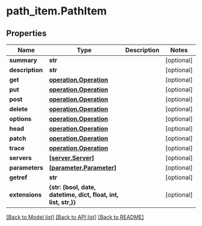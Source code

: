 # path_item.PathItem

## Properties
Name | Type | Description | Notes
------------ | ------------- | ------------- | -------------
**summary** | **str** |  | [optional] 
**description** | **str** |  | [optional] 
**get** | [**operation.Operation**](Operation.md) |  | [optional] 
**put** | [**operation.Operation**](Operation.md) |  | [optional] 
**post** | [**operation.Operation**](Operation.md) |  | [optional] 
**delete** | [**operation.Operation**](Operation.md) |  | [optional] 
**options** | [**operation.Operation**](Operation.md) |  | [optional] 
**head** | [**operation.Operation**](Operation.md) |  | [optional] 
**patch** | [**operation.Operation**](Operation.md) |  | [optional] 
**trace** | [**operation.Operation**](Operation.md) |  | [optional] 
**servers** | [**[server.Server]**](Server.md) |  | [optional] 
**parameters** | [**[parameter.Parameter]**](Parameter.md) |  | [optional] 
**getref** | **str** |  | [optional] 
**extensions** | **{str: (bool, date, datetime, dict, float, int, list, str,)}** |  | [optional] 

[[Back to Model list]](../README.md#documentation-for-models) [[Back to API list]](../README.md#documentation-for-api-endpoints) [[Back to README]](../README.md)


